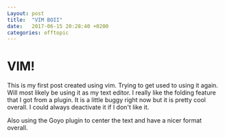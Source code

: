 ```yaml
---
Layout: post
title:  "VIM BOII"
date:   2017-06-15 20:28:40 +0200
categories: offtopic
---
```



# VIM!

This is my first post created using vim. Trying to get used to using it again. Will most likely be using it as my text editor. I really like the folding feature that I got from a plugin. It is a little buggy right now but it is pretty cool overall. I could always deactivate it if I don't like it.

Also using the Goyo plugin to center the text and have a nicer format overall.
